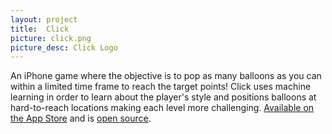 ```yaml
---
layout: project
title:  Click
picture: click.png
picture_desc: Click Logo
---
```

An iPhone game where the objective is to pop as many balloons as you can within a limited time frame to reach the target points! Click uses machine learning in order to learn about the player's style and positions balloons at hard-to-reach locations making each level more challenging. [Available on the App Store](https://itunes.apple.com/ai/app/click-the-artificial-intelligence-game/id1032660757) and is [open source](https://github.com/orkun1675/Click).